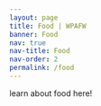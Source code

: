 ```yaml
---
layout: page
title: Food | WPAFW
banner: Food
nav: true
nav-title: Food
nav-order: 2
permalink: /food
---
```


learn about food here!
